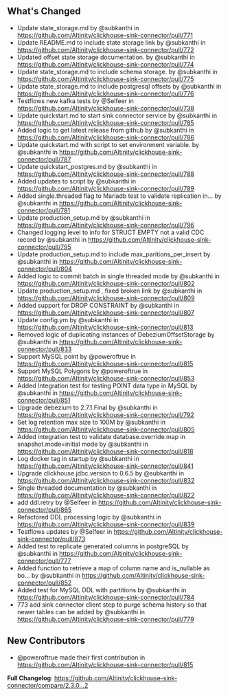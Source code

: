## What's Changed
* Update state_storage.md by @subkanthi in https://github.com/Altinity/clickhouse-sink-connector/pull/771
* Update README.md to include state storage link by @subkanthi in https://github.com/Altinity/clickhouse-sink-connector/pull/772
* Updated offset state storage documentation. by @subkanthi in https://github.com/Altinity/clickhouse-sink-connector/pull/774
* Update state_storage.md to include schema storage. by @subkanthi in https://github.com/Altinity/clickhouse-sink-connector/pull/775
* Update state_storage.md to include postgresql offsets by @subkanthi in https://github.com/Altinity/clickhouse-sink-connector/pull/776
* Testflows new kafka tests by @Selfeer in https://github.com/Altinity/clickhouse-sink-connector/pull/738
* Update quickstart.md to start sink connector service by @subkanthi in https://github.com/Altinity/clickhouse-sink-connector/pull/785
* Added logic to get latest release from github by @subkanthi in https://github.com/Altinity/clickhouse-sink-connector/pull/786
* Update quickstart.md with script to set environment variable. by @subkanthi in https://github.com/Altinity/clickhouse-sink-connector/pull/787
* Update quickstart_postgres.md by @subkanthi in https://github.com/Altinity/clickhouse-sink-connector/pull/788
* Added updates to script by @subkanthi in https://github.com/Altinity/clickhouse-sink-connector/pull/789
* Added single.threaded flag to Mariadb test to validate replication in… by @subkanthi in https://github.com/Altinity/clickhouse-sink-connector/pull/781
* Update production_setup.md by @subkanthi in https://github.com/Altinity/clickhouse-sink-connector/pull/796
* Changed logging level to info for STRUCT EMPTY not a valid CDC record by @subkanthi in https://github.com/Altinity/clickhouse-sink-connector/pull/795
* Update production_setup.md to include max_paritions_per_insert by @subkanthi in https://github.com/Altinity/clickhouse-sink-connector/pull/804
* Added logic to commit batch in single threaded mode by @subkanthi in https://github.com/Altinity/clickhouse-sink-connector/pull/802
* Update production_setup.md , fixed broken link by @subkanthi in https://github.com/Altinity/clickhouse-sink-connector/pull/809
* Added support for DROP CONSTRAINT by @subkanthi in https://github.com/Altinity/clickhouse-sink-connector/pull/807
* Update config.ym by @subkanthi in https://github.com/Altinity/clickhouse-sink-connector/pull/813
* Removed logic of duplicating instances of DebeziumOffsetStorage by @subkanthi in https://github.com/Altinity/clickhouse-sink-connector/pull/833
* Support MySQL point by @poweroftrue in https://github.com/Altinity/clickhouse-sink-connector/pull/815
* Support MySQL Polygons  by @poweroftrue in https://github.com/Altinity/clickhouse-sink-connector/pull/853
* Added Integration test for testing POINT data type in MySQL by @subkanthi in https://github.com/Altinity/clickhouse-sink-connector/pull/851
* Upgrade debezium to 2.7.1.Final by @subkanthi in https://github.com/Altinity/clickhouse-sink-connector/pull/792
* Set log retention max size to 100M by @subkanthi in https://github.com/Altinity/clickhouse-sink-connector/pull/805
* Added integration test to validate database.override.map in snapshot.mode=initial mode by @subkanthi in https://github.com/Altinity/clickhouse-sink-connector/pull/818
* Log docker tag in startup by @subkanthi in https://github.com/Altinity/clickhouse-sink-connector/pull/841
* Upgrade clickhouse.jdbc.version to 0.6.5 by @subkanthi in https://github.com/Altinity/clickhouse-sink-connector/pull/832
* Single threaded documentation by @subkanthi in https://github.com/Altinity/clickhouse-sink-connector/pull/822
* add ddl.retry by @Selfeer in https://github.com/Altinity/clickhouse-sink-connector/pull/865
* Refactored DDL processing logic by @subkanthi in https://github.com/Altinity/clickhouse-sink-connector/pull/839
* Testflows updates by @Selfeer in https://github.com/Altinity/clickhouse-sink-connector/pull/873
* Added test to replicate generated columns in postgreSQL by @subkanthi in https://github.com/Altinity/clickhouse-sink-connector/pull/777
* Added function to retrieve a map of column name and is_nullable as bo… by @subkanthi in https://github.com/Altinity/clickhouse-sink-connector/pull/852
* Added test for MySQL DDL with partitions by @subkanthi in https://github.com/Altinity/clickhouse-sink-connector/pull/784
* 773 add sink connector client step to purge schema history so that newer tables can be added by @subkanthi in https://github.com/Altinity/clickhouse-sink-connector/pull/779

## New Contributors
* @poweroftrue made their first contribution in https://github.com/Altinity/clickhouse-sink-connector/pull/815

**Full Changelog**: https://github.com/Altinity/clickhouse-sink-connector/compare/2.3.0...2
